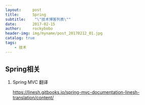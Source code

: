 ```yaml
---
layout:     post
title:      Spring
subtitle:    "\"技术博客列表\""
date:       2017-02-15
author:     rockybobo
header-img: img/myname/post_20170212_01.jpg
catalog: true
tags:
    - 技术
---
```


## Spring相关

1. Spring MVC 翻译

   https://linesh.gitbooks.io/spring-mvc-documentation-linesh-translation/content/

   ​

